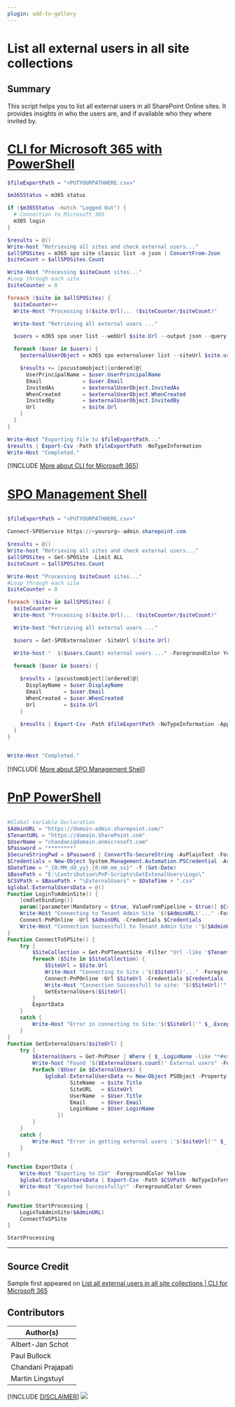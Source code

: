```yaml
---
plugin: add-to-gallery
---
```


# List all external users in all site collections

## Summary

This script helps you to list all external users in all SharePoint Online sites. It provides insights in who the users are, and if available who they where invited by.
 
# [CLI for Microsoft 365 with PowerShell](#tab/cli-m365-ps)
```powershell
$fileExportPath = "<PUTYOURPATHHERE.csv>"

$m365Status = m365 status

if ($m365Status -match "Logged Out") {
  # Connection to Microsoft 365
  m365 login
}

$results = @()
Write-host "Retrieving all sites and check external users..."
$allSPOSites = m365 spo site classic list -o json | ConvertFrom-Json
$siteCount = $allSPOSites.Count

Write-Host "Processing $siteCount sites..."
#Loop through each site
$siteCounter = 0

foreach ($site in $allSPOSites) {
  $siteCounter++
  Write-Host "Processing $($site.Url)... ($siteCounter/$siteCount)"

  Write-host "Retrieving all external users ..."

  $users = m365 spo user list --webUrl $site.Url --output json --query "[?contains(LoginName,'#ext#')]" | ConvertFrom-Json

  foreach ($user in $users) {
    $externalUserObject = m365 spo externaluser list --siteUrl $site.url -o json --query "[?AcceptedAs == '$($user.Email)']" | ConvertFrom-Json

    $results += [pscustomobject][ordered]@{
      UserPrincipalName = $user.UserPrincipalName
      Email             = $user.Email
      InvitedAs         = $externalUserObject.InvitedAs
      WhenCreated       = $externalUserObject.WhenCreated
      InvitedBy         = $externalUserObject.InvitedBy
      Url               = $site.Url
    }
  }
}

Write-Host "Exporting file to $fileExportPath..."
$results | Export-Csv -Path $fileExportPath -NoTypeInformation
Write-Host "Completed."
```
[!INCLUDE [More about CLI for Microsoft 365](../../docfx/includes/MORE-CLIM365.md)]

# [SPO Management Shell](#tab/spoms-ps)

```powershell

$fileExportPath = "<PUTYOURPATHHERE.csv>"

Connect-SPOService https://<yourorg>-admin.sharepoint.com

$results = @()
Write-host "Retrieving all sites and check external users..."
$allSPOSites = Get-SPOSite -Limit ALL
$siteCount = $allSPOSites.Count

Write-Host "Processing $siteCount sites..."
#Loop through each site
$siteCounter = 0

foreach ($site in $allSPOSites) {
  $siteCounter++
  Write-Host "Processing $($site.Url)... ($siteCounter/$siteCount)"

  Write-host "Retrieving all external users ..."

  $users = Get-SPOExternalUser -SiteUrl $($site.Url)

  Write-host "  $($users.Count) external users ..." -ForegroundColor Yellow

  foreach ($user in $users) {
    
    $results = [pscustomobject][ordered]@{
      DisplayName = $user.DisplayName
      Email       = $user.Email
      WhenCreated = $user.WhenCreated
      Url         = $site.Url
    }

    $results | Export-Csv -Path $fileExportPath -NoTypeInformation -Append
  }
}


Write-Host "Completed."

```
[!INCLUDE [More about SPO Management Shell](../../docfx/includes/MORE-SPOMS.md)]

# [PnP PowerShell](#tab/pnpps)
```powershell

#Global Variable Declaration
$AdminURL = "https://domain-admin.sharepoint.com/"
$TenantURL = "https://domain.SharePoint.com"
$UserName = "chandani@domain.onmicrosoft.com"
$Password = "********"
$SecureStringPwd = $Password | ConvertTo-SecureString -AsPlainText -Force 
$Credentials = New-Object System.Management.Automation.PSCredential -ArgumentList $UserName, $SecureStringPwd
$DateTime = "_{0:MM_dd_yy}_{0:HH_mm_ss}" -f (Get-Date)
$BasePath = "E:\Contribution\PnP-Scripts\GetExtenalUsers\Logs\"
$CSVPath = $BasePath + "\ExternalUsers" + $DateTime + ".csv"
$global:ExternalUsersData = @() 
Function LoginToAdminSite() {
    [cmdletbinding()]
    param([parameter(Mandatory = $true, ValueFromPipeline = $true)] $Credentials)
    Write-Host "Connecting to Tenant Admin Site '$($AdminURL)'..." -ForegroundColor Yellow
    Connect-PnPOnline -Url $AdminURL -Credentials $Credentials
    Write-Host "Connection Successfull to Tenant Admin Site :'$($AdminURL)'" -ForegroundColor Green
}
Function ConnectToSPSite() {
    try {
        $SiteCollection = Get-PnPTenantSite -Filter "Url -like '$TenantURL'" | Where { $_.SharingCapability -ne "Disabled" }
        foreach ($Site in $SiteCollection) {
            $SiteUrl = $Site.Url    
            Write-Host "Connecting to Site :'$($SiteUrl)'..." -ForegroundColor Yellow  
            Connect-PnPOnline -Url $SiteUrl -Credentials $Credentials
            Write-Host "Connection Successfull to site: '$($SiteUrl)'" -ForegroundColor Green              
            GetExternalUsers($SiteUrl)                        
        }
        ExportData       
    }
    catch {
        Write-Host "Error in connecting to Site:'$($SiteUrl)'" $_.Exception.Message -ForegroundColor Red               
    } 
}
Function GetExternalUsers($siteUrl) {
    try {
        $ExternalUsers = Get-PnPUser | Where { $_.LoginName -like "*#ext#*" -or $_.LoginName -like "*urn:spo:guest*" }   
        Write-host "Found '$($ExternalUsers.count)' External users" -ForegroundColor Gray
        ForEach ($User in $ExternalUsers) {
            $global:ExternalUsersData += New-Object PSObject -Property ([ordered]@{
                    SiteName  = $site.Title
                    SiteURL   = $SiteUrl
                    UserName  = $User.Title
                    Email     = $User.Email
                    LoginName = $User.LoginName
                })
        }          
    }
    catch {
        Write-Host "Error in getting external users :'$($siteUrl)'" $_.Exception.Message -ForegroundColor Red                 
    }        
}

Function ExportData {
    Write-Host "Exporting to CSV" -ForegroundColor Yellow           
    $global:ExternalUsersData | Export-Csv -Path $CSVPath -NoTypeInformation -Append
    Write-Host "Exported Successfully!" -ForegroundColor Green 
}

Function StartProcessing {   
    LoginToAdminSite($AdminURL) 
    ConnectToSPSite
}

StartProcessing

```
***

## Source Credit

Sample first appeared on [List all external users in all site collections | CLI for Microsoft 365](https://pnp.github.io/cli-microsoft365/sample-scripts/spo/list-site-externalusers/)

## Contributors

| Author(s) |
|-----------|
| Albert-Jan Schot |
| Paul Bullock |
| Chandani Prajapati |
| Martin Lingstuyl |


[!INCLUDE [DISCLAIMER](../../docfx/includes/DISCLAIMER.md)]
<img src="https://pnptelemetry.azurewebsites.net/script-samples/scripts/spo-list-site-externalusers" aria-hidden="true" />
